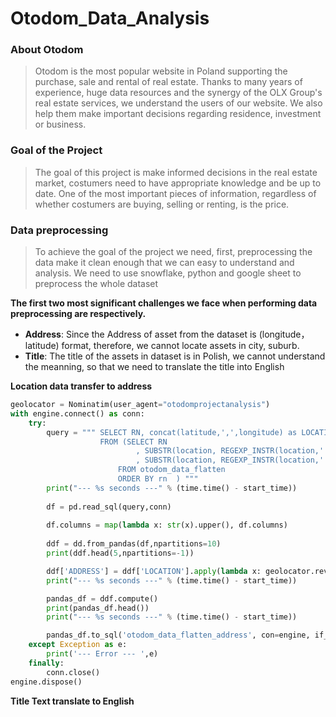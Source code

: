 # Otodom_Data_Analysis
### About Otodom

> Otodom is the most popular website in Poland supporting the purchase, sale and rental of real estate. Thanks to many years of experience, huge data resources and the synergy of the OLX Group's real estate services, we understand the users of our website. We also help them make important decisions regarding residence, investment or business.

### Goal of the Project

> The goal of this project is make informed decisions in the real estate market, costumers need to have appropriate knowledge and be up to date. One of the most important pieces of information, regardless of whether costumers are buying, selling or renting, is the price.

### Data preprocessing

> To achieve the goal of the project we need, first, preprocessing the data make it clean enough that we can easy to understand and analysis. We need to use snowflake, python and google sheet to preprocess the whole dataset

__The first two most significant challenges we face when performing data preprocessing are respectively.__

* __Address__: Since the Address of asset from the dataset is (longitude，latitude) format, therefore, we cannot locate assets in city, suburb.
* __Title__: The title of the assets in dataset is in Polish, we cannot understand the meanning, so that we need to translate the title into English

__Location data transfer to address__
```python
geolocator = Nominatim(user_agent="otodomprojectanalysis")
with engine.connect() as conn:
    try:
        query = """ SELECT RN, concat(latitude,',',longitude) as LOCATION
                    FROM (SELECT RN
                            , SUBSTR(location, REGEXP_INSTR(location,' ',1,4)+1) AS LATITUDE 
                            , SUBSTR(location, REGEXP_INSTR(location,' ',1,1)+1, (REGEXP_INSTR(location,' ',1,2) - REGEXP_INSTR(location,' ',1,1) - 1) ) AS LONGITUDE
                        FROM otodom_data_flatten
                        ORDER BY rn  ) """
        print("--- %s seconds ---" % (time.time() - start_time))
        
        df = pd.read_sql(query,conn)
                      
        df.columns = map(lambda x: str(x).upper(), df.columns)
        
        ddf = dd.from_pandas(df,npartitions=10)
        print(ddf.head(5,npartitions=-1))

        ddf['ADDRESS'] = ddf['LOCATION'].apply(lambda x: geolocator.reverse(x).raw['address'],meta=(None, 'str'))
        print("--- %s seconds ---" % (time.time() - start_time))

        pandas_df = ddf.compute()
        print(pandas_df.head())
        print("--- %s seconds ---" % (time.time() - start_time))

        pandas_df.to_sql('otodom_data_flatten_address', con=engine, if_exists='append', index=False, chunksize=16000, method=pd_writer)
    except Exception as e:
        print('--- Error --- ',e)
    finally:
        conn.close()
engine.dispose()
```
__Title Text translate to English__
```python

```

